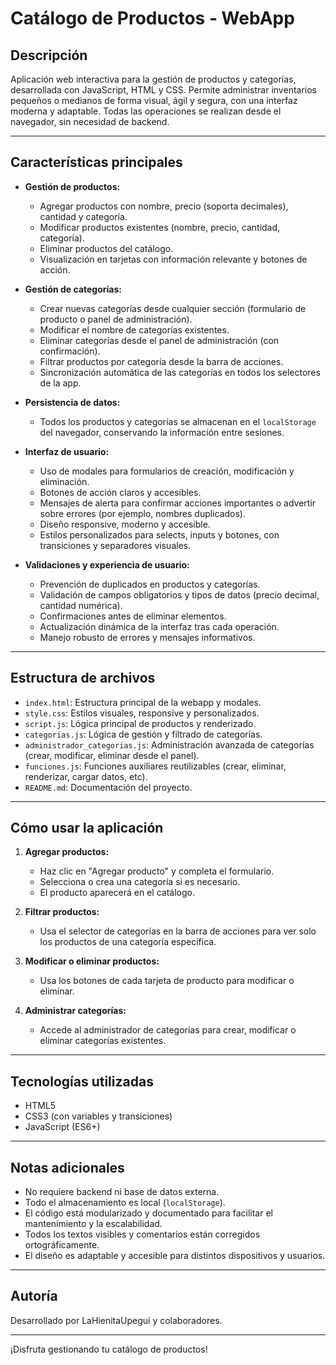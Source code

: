 # Catálogo de Productos - WebApp

## Descripción

Aplicación web interactiva para la gestión de productos y categorías, desarrollada con JavaScript, HTML y CSS. Permite administrar inventarios pequeños o medianos de forma visual, ágil y segura, con una interfaz moderna y adaptable. Todas las operaciones se realizan desde el navegador, sin necesidad de backend.

---

## Características principales

-   **Gestión de productos:**

    -   Agregar productos con nombre, precio (soporta decimales), cantidad y categoría.
    -   Modificar productos existentes (nombre, precio, cantidad, categoría).
    -   Eliminar productos del catálogo.
    -   Visualización en tarjetas con información relevante y botones de acción.

-   **Gestión de categorías:**

    -   Crear nuevas categorías desde cualquier sección (formulario de producto o panel de administración).
    -   Modificar el nombre de categorías existentes.
    -   Eliminar categorías desde el panel de administración (con confirmación).
    -   Filtrar productos por categoría desde la barra de acciones.
    -   Sincronización automática de las categorías en todos los selectores de la app.

-   **Persistencia de datos:**

    -   Todos los productos y categorías se almacenan en el `localStorage` del navegador, conservando la información entre sesiones.

-   **Interfaz de usuario:**

    -   Uso de modales para formularios de creación, modificación y eliminación.
    -   Botones de acción claros y accesibles.
    -   Mensajes de alerta para confirmar acciones importantes o advertir sobre errores (por ejemplo, nombres duplicados).
    -   Diseño responsive, moderno y accesible.
    -   Estilos personalizados para selects, inputs y botones, con transiciones y separadores visuales.

-   **Validaciones y experiencia de usuario:**
    -   Prevención de duplicados en productos y categorías.
    -   Validación de campos obligatorios y tipos de datos (precio decimal, cantidad numérica).
    -   Confirmaciones antes de eliminar elementos.
    -   Actualización dinámica de la interfaz tras cada operación.
    -   Manejo robusto de errores y mensajes informativos.

---

## Estructura de archivos

-   `index.html`: Estructura principal de la webapp y modales.
-   `style.css`: Estilos visuales, responsive y personalizados.
-   `script.js`: Lógica principal de productos y renderizado.
-   `categorias.js`: Lógica de gestión y filtrado de categorías.
-   `administrador_categorias.js`: Administración avanzada de categorías (crear, modificar, eliminar desde el panel).
-   `funciones.js`: Funciones auxiliares reutilizables (crear, eliminar, renderizar, cargar datos, etc).
-   `README.md`: Documentación del proyecto.

---

## Cómo usar la aplicación

1. **Agregar productos:**

    - Haz clic en "Agregar producto" y completa el formulario.
    - Selecciona o crea una categoría si es necesario.
    - El producto aparecerá en el catálogo.

2. **Filtrar productos:**

    - Usa el selector de categorías en la barra de acciones para ver solo los productos de una categoría específica.

3. **Modificar o eliminar productos:**

    - Usa los botones de cada tarjeta de producto para modificar o eliminar.

4. **Administrar categorías:**
    - Accede al administrador de categorías para crear, modificar o eliminar categorías existentes.

---

## Tecnologías utilizadas

-   HTML5
-   CSS3 (con variables y transiciones)
-   JavaScript (ES6+)

---

## Notas adicionales

-   No requiere backend ni base de datos externa.
-   Todo el almacenamiento es local (`localStorage`).
-   El código está modularizado y documentado para facilitar el mantenimiento y la escalabilidad.
-   Todos los textos visibles y comentarios están corregidos ortográficamente.
-   El diseño es adaptable y accesible para distintos dispositivos y usuarios.

---

## Autoría

Desarrollado por LaHienitaUpegui y colaboradores.

---

¡Disfruta gestionando tu catálogo de productos!
